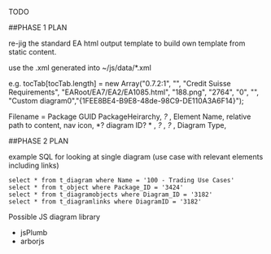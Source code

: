TODO


##PHASE 1 PLAN

re-jig the standard EA html output template to build own template from static content.

use the .xml generated into ~/js/data/*.xml 

e.g. tocTab[tocTab.length] = new Array("0.7.2:1", "", "Credit Suisse Requirements", "EARoot/EA7/EA2/EA1085.html", "188.png", "2764", "0", "", "Custom diagram0","{1FEE8BE4-B9E8-48de-98C9-DE110A3A6F14}");

Filename = Package GUID
PackageHeirarchy, *?* , Element Name, relative path to content, nav icon, *? diagram ID? * , *?* ,  *?* , Diagram Type,  

##PHASE 2 PLAN

example SQL for looking at single diagram (use case with relevant elements including links)

	select * from t_diagram where Name = '100 - Trading Use Cases'
	select * from t_object where Package_ID = '3424'
	select * from t_diagramobjects where Diagram_ID = '3182'
	select * from t_diagramlinks where DiagramID = '3182'

Possible JS diagram library

* jsPlumb
* arborjs



